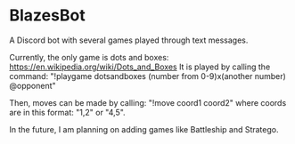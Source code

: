 # BlazesBot
A Discord bot with several games played through text messages.

Currently, the only game is dots and boxes: https://en.wikipedia.org/wiki/Dots_and_Boxes
It is played by calling the command: "!playgame dotsandboxes (number from 0-9)x(another number) @opponent"

Then, moves can be made by calling: "!move coord1 coord2" where coords are in this format: "1,2" or "4,5".

In the future, I am planning on adding games like Battleship and Stratego. 
